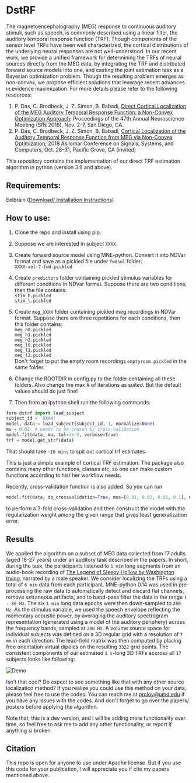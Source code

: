 # DstRF   
The magnetoencephalography (MEG) response to continuous auditory stimuli, such as speech, is commonly described using a 
linear filter, the auditory temporal response function (TRF). Though components of the sensor level TRFs have been well 
characterized, the cortical distributions of  the underlying neural responses are not well-understood. In our recent 
work, we provide a unified framework for determining the TRFs of neural sources directly from the MEG data, by 
integrating the TRF and distributed forward  source models into one, and casting the joint estimation task as a 
Bayesian optimization problem. Though the resulting  problem emerges as non-convex, we propose efficient solutions 
that leverage recent advances in evidence maximization. For more details please refer to the following resources:

1. P. Das, C. Brodbeck, J. Z. Simon, B. Babadi, [Direct Cortical Localization of the MEG Auditory Temporal Response 
Function: a Non-Convex Optimization Approach](https://isr.umd.edu/Labs/CSSL/simonlab/pubs/SFN2018.pdf); Proceedings 
of the 47th Annual Neuroscience Meeting (SfN 2018), Nov. 2-7, San Diego, CA.
2. P. Das, C. Brodbeck, J. Z. Simon, B. Babadi, [Cortical Localization of the Auditory Temporal Response Function from 
MEG via Non-Convex Optimization](https://isr.umd.edu/Labs/CSSL/simonlab/pubs/Asilomar2018.pdf); 2018 Asilomar Conference
 on Signals, Systems, and Computers, Oct. 28–31, Pacific Grove, CA (invited)
 
 This repository contains the implementation of our direct TRF estimation algorithm in python (version 3.6 and above). 
  
 
 Requirements:
 -----------
Eelbrain ([Download/ Installation Instructions](https://eelbrain.readthedocs.io/en/latest/reference.html))
 
 How to use:
 --------------
 1. Clone the repo and install using pip.
 3. Suppose we are interested in subject `XXXX`.
 2. Create forward source model using MNE-python. Convert it into NDVar format and save as a pickled file
 under `fwdsol` folder:  
  `XXXX-vol-7-fwd.pickled`
 3. Create `predictors` folder containing pickled stimulus variables for different conditions in NDVar format.
 Suppose there are two conditions, then the file contains:   
    `stim_h.pickled`  
    `stim_l.pickled`
 4. Create `meg_XXXX` folder containing pickled meg recordings in NDVar format.
 Suppose there are three repetitions for each conditions, then this folder contains:  
    `meg_h0.pickled`  
    `meg_h1.pickled`  
    `meg_h2.pickled`  
    `meg_l0.pickled`  
    `meg_l1.pickled`  
    `meg_l2.pickled`  
    Don't forget to put the empty room recordings `emptyroom.pickled` in the same folder.  
5. Change the ROOTDIR in config.py to the folder containing all these folders.
 Also change the max # of iterations as suited. But the default values should do just fine!
 
 6. Then from an ipython shell run the following commands:
```python
form dstrf import load_subject
subject_id = 'XXXX'
model, data = load_subject(subject_id, 1, normalize=None)
mu = 0.02  # needs to be chosen by cross-validation
model.fit(data, mu, tol=1e-5, verbose=True)
trf = model.get_strf(data)
```
That should take `~10 mins` to spit out cortical trf estimates.

This is just a simple example of cortical TRF estimation. The package also contains many other functions, 
classes etc, so one can make custom functions according to his/ her workflow needs. 

Recently,
cross-validation function is also added. So you can run 
```python
model.fit(data, do_crossvalidation=True, mus=[0.01, 0.02, 0.05, 0.1], n_splits=3, tol=1e-5, verbose=True)
```
to perform a 3-fold cross-validation and then construct the model with the regularization 
weight among the given range that gives least generalization error.

Results
-------
We applied the algorithm on a subset of MEG data collected from 17 adults (aged 18-27 years) under an auditory task 
described in the papers. In short, during the task, the participants listened to `1 min` long segments from 
an audio-book recording of [The Legend of Sleepy Hollow by Washington Irving](https://librivox.org/the-legend-of-sleepy-hollow-by-washington-irving/), narrated by a male speaker. We consider localizing the TRFs using a total of `6 min` data from each participant. 
MNE-python 0.14 was used in pre-processing the raw data to automatically detect and discard flat channels, remove 
extraneous artifacts, and to band-pass filter the data in the range `1 - 80 Hz`. The six `1 min` long 
data epochs were then down-sampled to ``200 Hz``. As the stimulus variable, we used the speech envelope reflecting 
the momentary acoustic power, by averaging the auditory spectrogram representation (generated using a model of the 
auditory periphery) across the frequency bands, sampled at `200 Hz`.  A volume source space for individual subjects was 
defined on a 3D regular grid with a resolution of `7 mm` in each direction. The lead-field matrix was then computed by 
placing free orientation virtual dipoles on the resulting `3322` grid points. The consistent components of our estimated 
`1 s`-long 3D TRFs accross all `17` subjects looks like following:
 
 ![Demo](https://user-images.githubusercontent.com/28169943/49410670-bf51c500-f733-11e8-9894-43880aa8d49e.gif)
 
 Isn't that cool? Do expect to see something like that with any other source localization method? If you realize you could 
 use this method on your data, please feel free to use the codes. You can reach me at proloy@umd.edu if you have any 
 issues with the codes. And don't forget to go over the papers/ posters before applying the algorithm. 
 
 Note that, 
 this is a dev version, and I will be adding more functionality over time, so feel free to ask me 
 to add any other functionality, or report if anything si broken.
    
 Citation
 --------
 This repo is open for anyone to use under Apache license. But if you use this code for your publication, I will
 appreciate you if cite my papers mentioned above.
  
 
